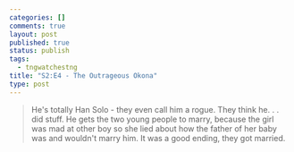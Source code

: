 ```yaml
--- 
categories: []
comments: true
layout: post
published: true
status: publish
tags: 
  - tngwatchestng
title: "S2:E4 - The Outrageous Okona"
type: post
---
```

<blockquote>He's totally Han Solo - they even call him a rogue. They think he. . . did stuff. He gets the two young people to marry, because the girl was mad at other boy so she lied about how the father of her baby was and wouldn't marry him. It was a good ending, they got married.</blockquote>
